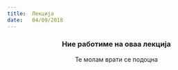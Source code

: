 ```yaml
---
title:  Лекција
date:   04/09/2018
---
```


### <center>Ние работиме на оваа лекција</center>
<center>Те молам врати се подоцна</center>